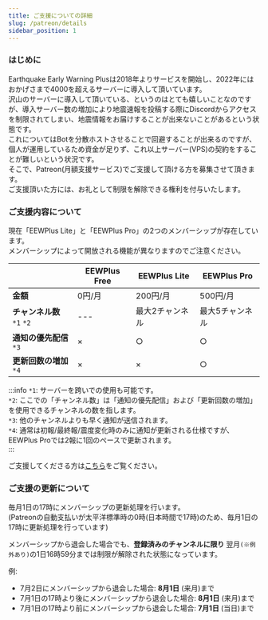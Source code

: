 ```yaml
---
title: ご支援についての詳細
slug: /patreon/details
sidebar_position: 1
---
```


### はじめに
Earthquake Early Warning Plusは2018年よりサービスを開始し、2022年にはおかげさまで4000を超えるサーバーに導入して頂いています。  
沢山のサーバーに導入して頂いている、というのはとても嬉しいことなのですが、導入サーバー数の増加により地震速報を投稿する際にDiscordからアクセスを制限されてしまい、地震情報をお届けすることが出来ないことがあるという状態です。  
これについてはBotを分散ホストさせることで回避することが出来るのですが、個人が運用しているため資金が足りず、これ以上サーバー(VPS)の契約をすることが難しいという状況です。  
そこで、Patreon(月額支援サービス)でご支援して頂ける方を募集させて頂きます。  
ご支援頂いた方には、お礼として制限を解除できる権利を付与いたします。 

### ご支援内容について
現在「EEWPlus Lite」と「EEWPlus Pro」の2つのメンバーシップが存在しています。  
メンバーシップによって開放される機能が異なりますのでご注意ください。  

| | EEWPlus Free | EEWPlus Lite | EEWPlus Pro |
|---|---|---|---|
| **金額** | 0円/月 | 200円/月 | 500円/月 |
| **チャンネル数** `*1` `*2`| --- | 最大2チャンネル | 最大5チャンネル |
| **通知の優先配信** `*3` | × | ○ | ○ |
| **更新回数の増加** `*4` | × | × | ○ |
  
:::info
`*1`: サーバーを跨いでの使用も可能です。  
`*2`: ここでの「チャンネル数」は「通知の優先配信」および「更新回数の増加」を使用できるチャンネルの数を指します。  
`*3`: 他のチャンネルよりも早く通知が送信されます。  
`*4`: 通常は初報/最終報/震度変化時のみに通知が更新される仕様ですが、EEWPlus Proでは2報に1回のペースで更新されます。  
:::

ご支援してくださる方は[こちら](support.md)をご覧ください。

### ご支援の更新について
毎月1日の17時にメンバーシップの更新処理を行います。  
(Patreonの自動支払いが太平洋標準時の0時(日本時間で17時)のため、毎月1日の17時に更新処理を行っています)  
  
メンバーシップから退会した場合でも、**登録済みのチャンネルに限り** 翌月`(※例外あり)`の1日16時59分までは制限が解除された状態になっています。  

例:
- 7月2日にメンバーシップから退会した場合: **8月1日** (来月)まで
- 7月1日の17時より後にメンバーシップから退会した場合: **8月1日** (来月)まで
- 7月1日の17時より前にメンバーシップから退会した場合: **7月1日** (当日)まで